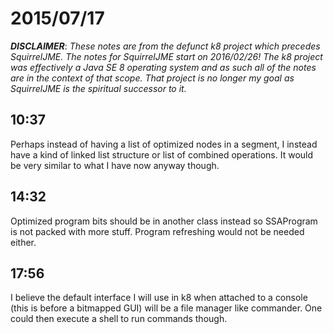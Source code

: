 # 2015/07/17

***DISCLAIMER***: _These notes are from the defunct k8 project which_
_precedes SquirrelJME. The notes for SquirrelJME start on 2016/02/26!_
_The k8 project was effectively a Java SE 8 operating system and as such_
_all of the notes are in the context of that scope. That project is no_
_longer my goal as SquirrelJME is the spiritual successor to it._

## 10:37

Perhaps instead of having a list of optimized nodes in a segment, I instead
have a kind of linked list structure or list of combined operations. It would
be very similar to what I have now anyway though.

## 14:32

Optimized program bits should be in another class instead so SSAProgram is not
packed with more stuff. Program refreshing would not be needed either.

## 17:56

I believe the default interface I will use in k8 when attached to a console
(this is before a bitmapped GUI) will be a file manager like commander. One
could then execute a shell to run commands though.

